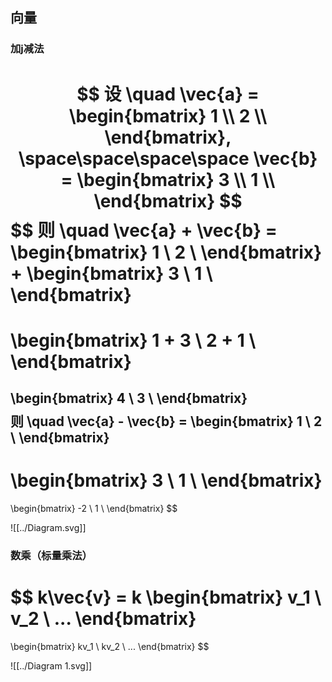 
## 向量

### 加j减法

$$
设 \quad \vec{a} = \begin{bmatrix}
1 \\ 
2 \\
\end{bmatrix}, \space\space\space\space \vec{b} = \begin{bmatrix}
3 \\ 
1 \\
\end{bmatrix}
$$
$$
则 \quad \vec{a} + \vec{b} = 
\begin{bmatrix}
1 \\ 
2 \\
\end{bmatrix}
 +
\begin{bmatrix}
3 \\ 
1 \\
\end{bmatrix}
= 
\begin{bmatrix}
1 + 3 \\ 
2 + 1 \\
\end{bmatrix}
=
\begin{bmatrix}
4 \\ 
3 \\
\end{bmatrix}
$$
$$
则 \quad \vec{a} - \vec{b} = 
\begin{bmatrix}
1 \\ 
2 \\
\end{bmatrix}
 -
\begin{bmatrix}
3 \\ 
1 \\
\end{bmatrix}
= 
\begin{bmatrix}
-2 \\ 
1 \\
\end{bmatrix}
$$

![[../Diagram.svg]]


### 数乘（标量乘法）
$$
k\vec{v} = k
\begin{bmatrix}
v_1 \\ 
v_2 \\
...
\end{bmatrix}
=
\begin{bmatrix}
kv_1 \\ 
kv_2 \\
...
\end{bmatrix}
$$

![[../Diagram 1.svg]]
